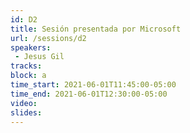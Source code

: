 ```yaml
---
id: D2
title: Sesión presentada por Microsoft
url: /sessions/d2
speakers:
 - Jesus Gil 
tracks:
block: a
time_start: 2021-06-01T11:45:00-05:00
time_end: 2021-06-01T12:30:00-05:00
video:
slides:
---
```




